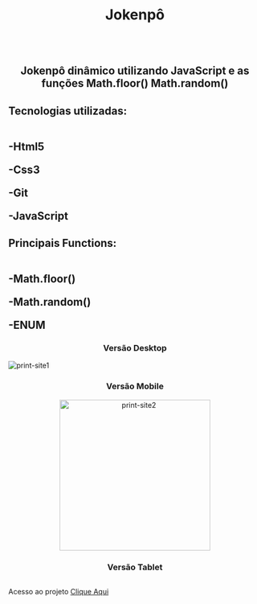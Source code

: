 <h1 align="center"> Jokenpô </h1>
<br>
<br>
<h2 align="center">Jokenpô dinâmico utilizando JavaScript e as funções Math.floor() Math.random() </h2>

<h2>Tecnologias utilizadas:
 <br> <br>
  <p>-Html5</p>
  <p>-Css3</p>
  <p>-Git</p>
  <p>-JavaScript</p>
</h2> 
<h2>Principais Functions:
 <br> <br>
 <p>-Math.floor()</p>
 <p>-Math.random()</p>
 <p>-ENUM</p>

</h2>

<h3 align="center"> Versão Desktop</h3>

<img src="" alt="print-site1">

<h3 align="center"> Versão Mobile</h3>

<div align="center">

<img src="" alt="print-site2" width="300px">

</div>

 <h3 align="center"> Versão Tablet</h3>

<div align="center">
 
<img src="" margin-left="200px">

 </div>
 <footer>
 <p>
  
  Acesso ao projeto <a href="">Clique Aqui <a>
  
 </p>
</footer>
